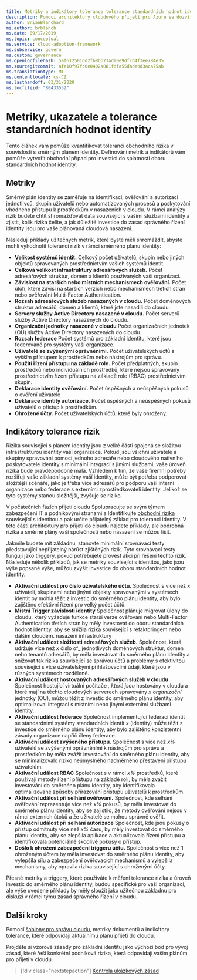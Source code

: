 ```yaml
---
title: Metriky a indikátory tolerance tolerance standardních hodnot identity
description: Pomocí architektury cloudového přijetí pro Azure se dozvíte, jak kvantifikovat toleranci obchodního rizika související s směrným plánem identity.
author: BrianBlanchard
ms.author: brblanch
ms.date: 09/17/2019
ms.topic: conceptual
ms.service: cloud-adoption-framework
ms.subservice: govern
ms.custom: governance
ms.openlocfilehash: 5af612501dd2fb8bb73ada0e9dfcd4f3ee784e35
ms.sourcegitcommit: afe10f97fc0e0402a881fdfa55dadebd3aca75ab
ms.translationtype: MT
ms.contentlocale: cs-CZ
ms.lasthandoff: 03/31/2020
ms.locfileid: "80433532"
---
```

# <a name="identity-baseline-metrics-indicators-and-risk-tolerance"></a>Metriky, ukazatele a tolerance standardních hodnot identity

Tento článek vám pomůže kvantifikovat toleranci obchodního rizika v souvislosti s směrným plánem identity. Definování metrik a indikátorů vám pomůže vytvořit obchodní případ pro investici do splatnosti oboru standardních hodnot identity.

## <a name="metrics"></a>Metriky

Směrný plán identity se zaměřuje na identifikaci, ověřování a autorizaci jednotlivců, skupin uživatelů nebo automatizovaných procesů a poskytování vhodného přístupu k prostředkům v nasazeních v cloudu. V rámci analýzy rizik budete chtít shromažďovat data související s vašimi službami identity a zjistit, kolik rizika čelíte, a jak důležité investice do zásad správného řízení identity jsou pro vaše plánovaná cloudová nasazení.

Následují příklady užitečných metrik, které byste měli shromáždit, abyste mohli vyhodnotit toleranci rizik v rámci směrného plánu identity:

- **Velikost systémů identit.** Celkový počet uživatelů, skupin nebo jiných objektů spravovaných prostřednictvím vašich systémů identit.
- **Celková velikost infrastruktury adresářových služeb.** Počet adresářových struktur, domén a klientů používaných vaší organizací.
- **Závislost na starších nebo místních mechanismech ověřování.** Počet úloh, které závisí na starších verzích nebo mechanismech třetích stran nebo ověřování Multi-Factor Authentication.
- **Rozsah adresářových služeb nasazených v cloudu.** Počet doménových struktur adresářů, domén a klientů, které jste nasadili do cloudu.
- **Servery služby Active Directory nasazené v cloudu.** Počet serverů služby Active Directory nasazených do cloudu.
- **Organizační jednotky nasazené v cloudu** Počet organizačních jednotek (OU) služby Active Directory nasazených do cloudu.
- **Rozsah federace** Počet systémů pro základní identitu, které jsou federované pro systémy vaší organizace.
- **Uživatelé se zvýšenými oprávněními.** Počet uživatelských účtů s vyšším přístupem k prostředkům nebo nástrojům pro správu.
- **Použití řízení přístupu na základě role.** Počet předplatných, skupin prostředků nebo individuálních prostředků, které nejsou spravovány prostřednictvím řízení přístupu na základě role (RBAC) prostřednictvím skupin.
- **Deklarace identity ověřování.** Počet úspěšných a neúspěšných pokusů o ověření uživatele
- **Deklarace identity autorizace.** Počet úspěšných a neúspěšných pokusů uživatelů o přístup k prostředkům.
- **Ohrožené účty.** Počet uživatelských účtů, které byly ohroženy.

## <a name="risk-tolerance-indicators"></a>Indikátory tolerance rizik

Rizika související s plánem identity jsou z velké části spojená se složitou infrastrukturou identity vaší organizace. Pokud jsou všichni uživatelé a skupiny spravováni pomocí jednoho adresáře nebo cloudového nativního poskytovatele identity s minimální integrací s jinými službami, vaše úroveň rizika bude pravděpodobně malá. Vzhledem k tím, že vaše firemní potřeby rozšiřují vaše základní systémy vaší identity, může být potřeba podporovat složitější scénáře, jako je třeba více adresářů pro podporu vaší interní organizace nebo federace s externími zprostředkovateli identity. Jelikož se tyto systémy stanou složitější, zvyšuje se riziko.

V počátečních fázích přijetí cloudu Spolupracujte se svým týmem zabezpečení IT a podnikovými stranami a Identifikujte [obchodní rizika](./business-risks.md) související s identitou a pak určíte přijatelný základ pro toleranci identity. V této části architektury pro přijetí do cloudu najdete příklady, ale podrobná rizika a směrné plány vaší společnosti nebo nasazení se můžou lišit.

Jakmile budete mít základnu, stanovte minimální srovnávací testy představující nepřijatelný nárůst zjištěných rizik. Tyto srovnávací testy fungují jako triggery, pokud potřebujete provést akci při řešení těchto rizik. Následuje několik příkladů, jak se metriky související s identitou, jako jsou výše popsané výše, můžou zvýšit investice do oboru standardních hodnot identity.

- **Aktivační událost pro číslo uživatelského účtu.** Společnost s více než _x_ uživateli, skupinami nebo jinými objekty spravovanými v systémech identit by mohla těžit z investic do směrného plánu identity, aby bylo zajištěno efektivní řízení pro velký počet účtů.
- **Místní Trigger závislosti identity** Společnost plánuje migrovat úlohy do cloudu, který vyžaduje funkce starší verze ověřování nebo Multi-Factor Authentication třetích stran by měly investovat do oboru standardních hodnot identity, aby se snížila rizika související s refaktoringem nebo dalším cloudem. nasazení infrastruktury
- **Aktivační událost složitosti adresářových služeb.** Společnost, která udržuje více než _x_ číslo of_ jednotlivých doménových struktur, domén nebo tenantů adresářů, by měla investovat do směrného plánu identity a snižovat tak rizika související se správou účtů a problémy s efektivitou související s více uživatelskými přihlašovacími údaji, které jsou v různých systémech rozdělené.
- **Aktivační událost hostovaných adresářových služeb v cloudu** Společnost hostující virtuální počítače _, které jsou_ hostovány v cloudu a které mají na těchto cloudových serverech spravovány _x organizační_ jednotky (OU), můžou těžit z investic do směrného plánu identity, aby optimalizoval integraci s místními nebo jinými externími službami identity.
- **Aktivační událost federace** Společnost implementující federaci identit se standardními systémy standardních identit _x_ (identity) může těžit z investice do směrného plánu identity, aby bylo zajištěno konzistentní zásady organizace napříč členy federace.
- **Aktivační událost zvýšeného přístupu.** Společnost s více než _x%_ uživatelů se zvýšenými oprávněními k nástrojům pro správu a prostředkům by měla zvážit investování do směrného plánu identity, aby se minimalizovalo riziko neúmyslného nadměrného přestavení přístupu uživatelům.
- **Aktivační událost RBAC** Společnost s v rámci _x%_ prostředků, které používají metody řízení přístupu na základě rolí, by měla zvážit investování do směrného plánu identity, aby identifikovala optimalizované způsoby přiřazování přístupu uživatelů k prostředkům.
- **Aktivační událost při selhání ověřování.** Společnost, kde selhání ověřování reprezentuje více než _x%_ pokusů, by měla investovat do směrného plánu identity, aby se zajistilo, že metody ověřování nejsou v rámci externích útoků a že uživatelé se mohou správně ověřit.
- **Aktivační událost při selhání autorizace** Společnost, kde jsou pokusy o přístup odmítnuty více než _x%_ času, by měly investovat do směrného plánu identity, aby se zlepšila aplikace a aktualizovala řízení přístupu a identifikovala potenciálně škodlivé pokusy o přístup.
- **Došlo k ohrožení zabezpečení triggeru účtu.** Společnost s více než 1 ohroženým účtem by měla investovat do směrného plánu identity, aby vylepšila sílu a zabezpečení ověřovacích mechanismů a vylepšila mechanismy, aby opravila rizika související s ohroženými účty.

Přesné metriky a triggery, které používáte k měření tolerance rizika a úroveň investic do směrného plánu identity, budou specifické pro vaši organizaci, ale výše uvedené příklady by měly sloužit jako užitečnou základnu pro diskuzi v rámci týmu zásad správného řízení v cloudu.

## <a name="next-steps"></a>Další kroky

Pomocí [šablony pro správu cloudu](./template.md), metriky dokumentů a indikátory tolerance, které odpovídají aktuálnímu plánu přijetí do cloudu.

Projděte si vzorové zásady pro základní identitu jako výchozí bod pro vývoj zásad, které řeší konkrétní podniková rizika, která odpovídají vašim plánům pro přijetí v cloudu.

> [!div class="nextstepaction"]
> [Kontrola ukázkových zásad](./policy-statements.md)
